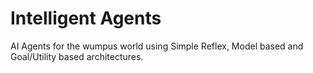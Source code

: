 # Intelligent Agents

AI Agents for the wumpus world using Simple Reflex, Model based and Goal/Utility based architectures.